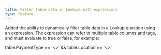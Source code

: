 ```yaml
---
title: Filter table data in Lookups with expressions
type: feature
---
```


Added the ability to dynamically filter table data in a Lookup question using an expression. The expression can refer to multiple table columns and tags, and must evaluate to true or false, for example:

table.PaymentType == '<<PaymentType>>' && table.Location == '<<Location>>'
